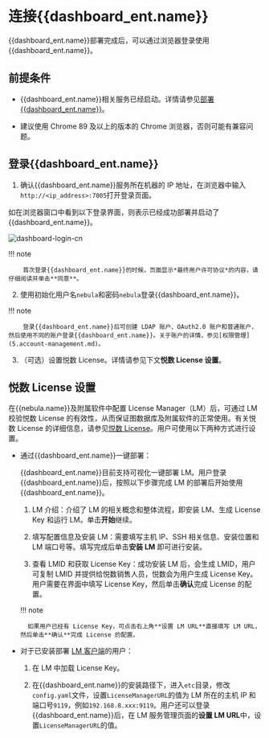 # 连接{{dashboard_ent.name}}

{{dashboard_ent.name}}部署完成后，可以通过浏览器登录使用{{dashboard_ent.name}}。

## 前提条件

- {{dashboard_ent.name}}相关服务已经启动。详情请参见[部署{{dashboard_ent.name}}](2.deploy-connect-dashboard-ent.md)。

- 建议使用 Chrome 89 及以上的版本的 Chrome 浏览器，否则可能有兼容问题。

## 登录{{dashboard_ent.name}}

1. 确认{{dashboard_ent.name}}服务所在机器的 IP 地址，在浏览器中输入`http://<ip_address>:7005`打开登录页面。

  如在浏览器窗口中看到以下登录界面，则表示已经成功部署并启动了{{dashboard_ent.name}}。

  ![dashboard-login-cn](https://docs-cdn.nebula-graph.com.cn/figures/login_230516_cn.png)

  !!! note

        首次登录{{dashboard_ent.name}}的时候，页面显示*最终用户许可协议*的内容，请仔细阅读并单击**同意**。

2. 使用初始化用户名`nebula`和密码`nebula`登录{{dashboard_ent.name}}。

  !!! note

        登录{{dashboard_ent.name}}后可创建 LDAP 账户、OAuth2.0 账户和普通账户，然后使用不同的账户登录{{dashboard_ent.name}}。关于账户的详情，参见[权限管理](5.account-management.md)。

3. （可选）设置悦数 License。详情请参见下文**悦数 License 设置**。

## 悦数 License 设置

在{{nebula.name}}及附属软件中配置 License Manager（LM）后，可通过 LM 校验悦数 License 的有效性，从而保证图数据库及附属软件的正常使用。有关悦数 License 的详细信息，请参见[悦数 License](../9.about-license/1.license-overview.md)。用户可使用以下两种方式进行设置。

- 通过{{dashboard_ent.name}}一键部署：
  
    {{dashboard_ent.name}}目前支持可视化一键部署 LM。用户登录{{dashboard_ent.name}}后，按照以下步骤完成 LM 的部署后开始使用{{dashboard_ent.name}}。
  
    1. LM 介绍：介绍了 LM 的相关概念和整体流程，即安装 LM、生成 License Key 和运行 LM。单击**开始**继续。

    2. 填写配置信息及安装 LM：需要填写主机 IP、SSH 相关信息、安装位置和 LM 端口号等。填写完成后单击**安装 LM** 即可进行安装。

    3. 查看 LMID 和获取 License Key：成功安装 LM 后，会生成 LMID，用户可复制 LMID 并提供给悦数销售人员，悦数会为用户生成 License Key。用户需要在界面中填写 License Key，然后单击**确认**完成 License 的配置。
  
  !!! note

        如果用户已经有 License Key，可点击右上角**设置 LM URL**直接填写 LM URL，然后单击**确认**完成 License 的配置。

- 对于已安装部署 [LM 客户端](../9.about-license/2.license-management-suite/3.license-manager.md)的用户：
  
    1. 在 LM 中加载 License Key。

    2. 在{{dashboard_ent.name}}的安装路径下，进入`etc`目录，修改`config.yaml`文件，设置`LicenseManagerURL`的值为 LM 所在的主机 IP 和端口号`9119`，例如`192.168.8.xxx:9119`。用户还可以登录{{dashboard_ent.name}}后，在 LM 服务管理页面的**设置 LM URL**中，设置`LicenseManagerURL`的值。
